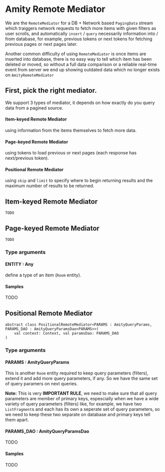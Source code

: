 # Amity Remote Mediator

We are the `RemoteMediator` for a DB + Network based `PagingData` stream which traiggers network requests to fetch more items with given filters as user scrolls, and automatically `insert` / `query` necessarily information into / from database, for example, previous tokens or next tokens for fetching previous pages or next pages later.

Another common difficulty of using `RemoteMediator` is once items are inserted into database, there is no easy way to tell which item has been deleted or moved, so without a full data comparison or a reliable real-time event from server we end up showing outdated data which no longer exists on `AmityRemoteMediator`

## First, pick the right mediator.

We support 3 types of mediator, it depends on how exactly do you query data from a pagined source.

#### Item-keyed Remote Mediator

using information from the items themselves to fetch more data.

#### Page-keyed Remote Mediator

using tokens to load previous or next pages (each response has next/previous token).

#### Positional Remote Mediator

using `skip` and `limit` to specify where to begin returning results and the maximum number of results to be returned.

## Item-keyed Remote Mediator

```text
TODO
```

## Page-keyed Remote Mediator

```text
TODO
```

### Type arguments

#### ENTITY : Any

define a type of an item (`Room` entity).

#### Samples

TODO

## Positional Remote Mediator

```text
abstract class PositionalRemoteMediator<PARAMS : AmityQueryParams, PARAMS_DAO : AmityQueryParamsDao<PARAMS>>(
    val context: Context, val paramsDao: PARAMS_DAO
)
```

### Type arguments

#### PARAMS : AmityQueryParams

This is another `Room` entity required to keep query parameters (filters), extend it and add more query parameters, if any. So we have the same set of query paramers on next queries.

**Note:** This is very **IMPORTANT RULE**, we need to make sure that all query parameters are member of primary keys, espescially when we have a wide variety of query parameters (filters) like, for example, we have two `ListFragment`s and each has its own a seperate set of query parameters, so we need to keep these two separate on database and primary keys tell them apart.

#### PARAMS_DAO : AmityQueryParamsDao<PARAMS>
    
TODO
    
#### Samples

TODO
